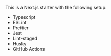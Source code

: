 This is a Next.js starter with the following setup:

- Typescript
- ESLint
- Prettier
- Jest
- Lint-staged
- Husky
- GitHub Actions

